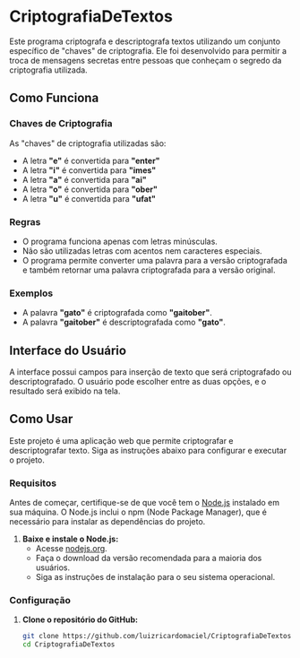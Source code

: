 # CriptografiaDeTextos

Este programa criptografa e descriptografa textos utilizando um conjunto específico de "chaves" de criptografia. Ele foi desenvolvido para permitir a troca de mensagens secretas entre pessoas que conheçam o segredo da criptografia utilizada.

## Como Funciona

### Chaves de Criptografia

As "chaves" de criptografia utilizadas são:

- A letra **"e"** é convertida para **"enter"**
- A letra **"i"** é convertida para **"imes"**
- A letra **"a"** é convertida para **"ai"**
- A letra **"o"** é convertida para **"ober"**
- A letra **"u"** é convertida para **"ufat"**

### Regras

- O programa funciona apenas com letras minúsculas.
- Não são utilizadas letras com acentos nem caracteres especiais.
- O programa permite converter uma palavra para a versão criptografada e também retornar uma palavra criptografada para a versão original.

### Exemplos

- A palavra **"gato"** é criptografada como **"gaitober"**.
- A palavra **"gaitober"** é descriptografada como **"gato"**.

## Interface do Usuário

A interface possui campos para inserção de texto que será criptografado ou descriptografado. O usuário pode escolher entre as duas opções, e o resultado será exibido na tela.

## Como Usar

Este projeto é uma aplicação web que permite criptografar e descriptografar texto. Siga as instruções abaixo para configurar e executar o projeto.

### Requisitos

Antes de começar, certifique-se de que você tem o [Node.js](https://nodejs.org/) instalado em sua máquina. O Node.js inclui o npm (Node Package Manager), que é necessário para instalar as dependências do projeto.

1. **Baixe e instale o Node.js:**
   - Acesse [nodejs.org](https://nodejs.org/).
   - Faça o download da versão recomendada para a maioria dos usuários.
   - Siga as instruções de instalação para o seu sistema operacional.

### Configuração

1. **Clone o repositório do GitHub:**
   ```bash
   git clone https://github.com/luizricardomaciel/CriptografiaDeTextos.git
   cd CriptografiaDeTextos
